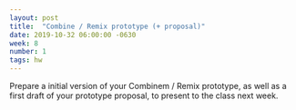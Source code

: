 ```yaml
---
layout: post
title:  "Combine / Remix prototype (+ proposal)"
date: 2019-10-32 06:00:00 -0630
week: 8
number: 1
tags: hw
---
```


Prepare a initial version of your Combinem / Remix prototype, as well as a first draft of your prototype proposal, to present to the class next week.

